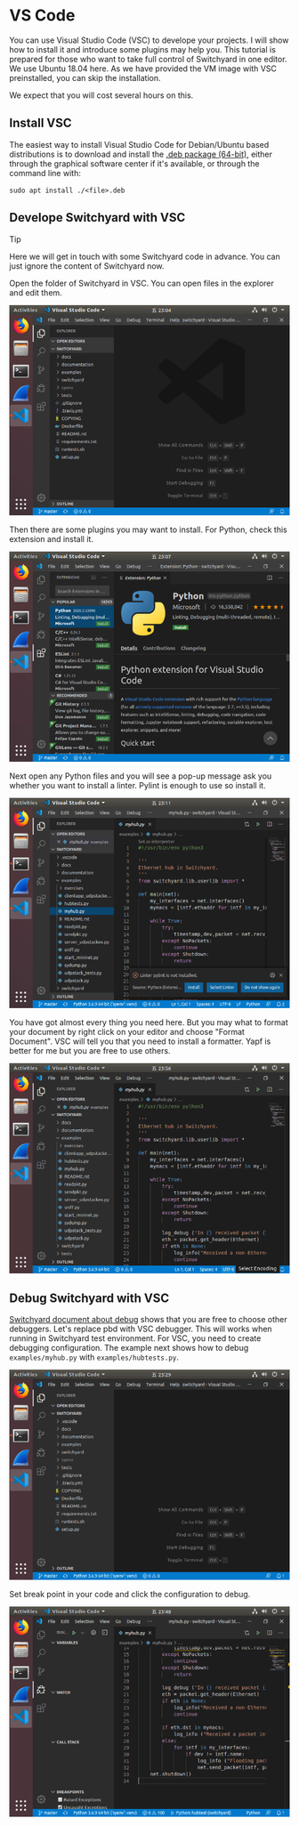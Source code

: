 # VS Code

You can use Visual Studio Code (VSC) to develope your projects. I will show how to install it and introduce some plugins may help you. This tutorial is prepared for those who want to take full control of Switchyard in one editor. We use Ubuntu 18.04 here. As we have provided the VM image with VSC preinstalled, you can skip the installation.

We expect that you will cost several hours on this.

## Install VSC

The easiest way to install Visual Studio Code for Debian/Ubuntu based distributions is to download and install the [.deb package (64-bit)](https://go.microsoft.com/fwlink/?LinkID=760868), either through the graphical software center if it's available, or through the command line with:

```
sudo apt install ./<file>.deb
```

## Develope Switchyard with VSC

> [!TIP]
> Here we will get in touch with some Switchyard code in advance. You can just ignore the content of Switchyard now.

Open the folder of Switchyard in VSC. You can open files in the explorer and edit them.

![VSC](./assets/vscode.png)

Then there are some plugins you may want to install. For Python, check this extension and install it.

![VSC-python](./assets/vscode-python.png)

Next open any Python files and you will see a pop-up message ask you whether you want to install a linter. Pylint is enough to use so install it.

![VSC-pylint](./assets/vscode-pylint.png)

You have got almost every thing you need here. But you may what to format your document by right click on your editor and choose "Format Document". VSC will tell you that you need to install a formatter. Yapf is better for me but you are free to use others.

![VSC-format](./assets/vscode-format.gif)

## Debug Switchyard with VSC

[Switchyard document about debug](https://jsommers.github.io/switchyard/test_execution.html#if-you-don-t-like-pdb) shows that you are free to choose other debuggers. Let's replace pbd with VSC debugger. This will works when running in Switchyard test environment. For VSC, you need to create debugging configuration. The example next shows how to debug `examples/myhub.py` with `examples/hubtests.py`.

![VSC-debug-configuration](./assets/vscode-debug-conf.gif)

Set break point in your code and click the configuration to debug.

![VSC-debug](./assets/vscode-debug.gif)
